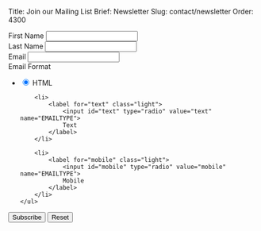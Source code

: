 Title: Join our Mailing List
Brief: Newsletter
Slug: contact/newsletter
Order: 4300

<form action="http://databrary.us2.list-manage.com/subscribe/post?u=4b4fa9408b40cd79e92f748e5&amp;id=94241ee61f" method="post" target="_blank" novalidate>

<div class="field">
	<label for="first">First Name</label>
	<input id="first" type="text" value="" name="FNAME" data-placeholder="First name">
</div>

<div class="field">
	<label for="last">Last Name</label>
	<input id="last" type="text" value="" name="LNAME" data-placeholder="Last name">
</div>

<div class="field">
	<label for="email">Email</label>
	<input id="email" type="email" value="" name="EMAIL" data-placeholder="Email">
</div>

<div class="field">
	<label>Email Format</label>
	<ul>
		<li>
			<label for="html" class="light">
				<input id="html" type="radio" value="html" name="EMAILTYPE" checked>
				HTML
			</label>
		</li>

		<li>
			<label for="text" class="light">
				<input id="text" type="radio" value="text" name="EMAILTYPE">
				Text
			</label>
		</li>

		<li>
			<label for="mobile" class="light">
				<input id="mobile" type="radio" value="mobile" name="EMAILTYPE">
				Mobile
			</label>
		</li>
	</ul>
</div>

<div class="field">
	<button type="submit" value="Subscribe">Subscribe</button>
	<button type="reset" value="Reset">Reset</button>
</div>

</form>
